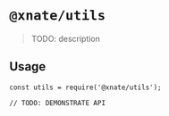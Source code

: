 # `@xnate/utils`

> TODO: description

## Usage

```
const utils = require('@xnate/utils');

// TODO: DEMONSTRATE API
```
